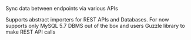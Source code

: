 Sync data between endpoints via various APIs

Supports abstract importers for REST APIs and Databases. 
For now supports only MySQL 5.7 DBMS out of the box and users Guzzle library to make REST API calls 
